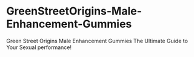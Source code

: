 # GreenStreetOrigins-Male-Enhancement-Gummies
Green Street Origins Male Enhancement Gummies The Ultimate Guide to Your Sexual performance!
